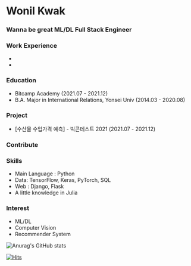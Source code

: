# Wonil Kwak

### Wanna be great ML/DL Full Stack Engineer



### Work Experience
<!-- 
- Machine Learning Engineer (Intern) / SAP Labs Korea (2021.07 - )
- AI Service Engineer (Full-Time) / Smilegate AI (2021.05 - 2021.06 ) -->
-
-

### Education

- Bitcamp Academy (2021.07 - 2021.12)
- B.A. Major in International Relations, Yonsei Univ (2014.03 - 2020.08)



### Project

- [수산물 수입가격 예측] - 빅콘테스트 2021 (2021.07 - 2021.12)

<!-- - 액티브러닝을 활용한 헬멧 착용 감지 모델 성능 개선 논문 작성 (2021.03 - 2021.05)
- 차량 데이터 분석을 통한 음악 추천 시스템 개발 - 현대자동차 인포테인먼트팀 (2020.06 - 2020.12)
- [TensorFlow Lite for Micro Controller Project](https://github.com/yunho0130/tensorflow-lite) - 오픈 소스 컨트리뷰톤 특별상 / 데이터분석 컨퍼런스 '데이터야놀자' 출전(2020.08 - 2020.09)
- [야구 잔여경기 승률, 타율, 방어율 예측](https://github.com/kyunghwanleethebest/bigcontest10027) - 빅콘테스트 2020 대상(과학기술정보통신부장관상) 수상 (2020.07 - 2020.09) 
- [주식거래내역으로 매수 상위종목 예측](https://github.com/kyunghwanleethebest/MA_Competition) - 미래에셋 머신러닝 경진대회 장려상 수상 (최종 3위) (2020.09 - 2020.10)
- [Melon Playlist Continuation](https://github.com/Hey-Google/kakao_arena) - Kakao Arena 3회 대회 최종 리더보드 순위 상위 1.5% (2020.05 - 2020.07)
- 해외영수증 처리 웹앱 만들기 - NAVER AI Burning Day 본선 진출 (2020.01 - 2020.02) -->



### Contribute

<!-- - 줄리아를 생각하다 (한빛 미디어) - Reviewer
- 초소형 머신러닝 TinyML (한빛 미디어) - Reviewer
- R 레시피(누구나 해볼 만한) (비제이퍼블릭) - Reviewer
- 연세대학교 GVC MBA 조교 -->



### Skills

- Main Language : Python
- Data: TensorFlow, Keras, PyTorch, SQL
- Web : Django, Flask
- A little knowledge in  Julia

  



### Interest

- ML/DL
- Computer Vision 
- Recommender System





![Anurag's GitHub stats](https://github-readme-stats.vercel.app/api?username=11kwak&&show_icons=true&theme=tokyonight)


[![Hits](https://hits.seeyoufarm.com/api/count/incr/badge.svg?url=https%3A%2F%2Fgithub.com%2F11kwak&count_bg=%2379C83D&title_bg=%23555555&icon=&icon_color=%23E7E7E7&title=hits&edge_flat=false)](https://hits.seeyoufarm.com)
